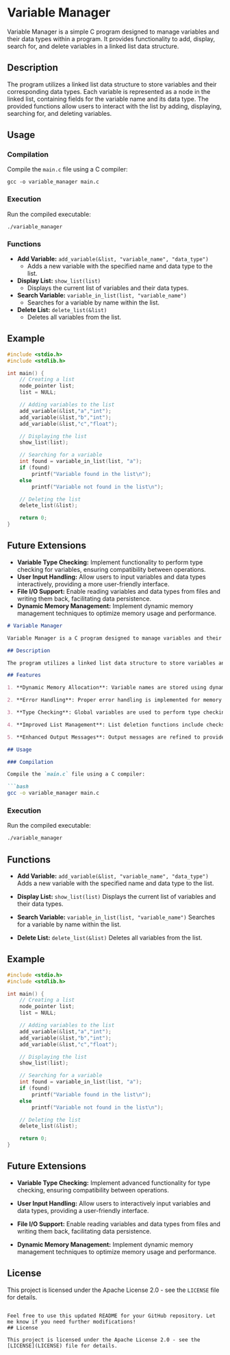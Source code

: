 # Variable Manager

Variable Manager is a simple C program designed to manage variables and their data types within a program. It provides functionality to add, display, search for, and delete variables in a linked list data structure.

## Description

The program utilizes a linked list data structure to store variables and their corresponding data types. Each variable is represented as a node in the linked list, containing fields for the variable name and its data type. The provided functions allow users to interact with the list by adding, displaying, searching for, and deleting variables.

## Usage

### Compilation

Compile the `main.c` file using a C compiler:

```
gcc -o variable_manager main.c
```

### Execution

Run the compiled executable:

```
./variable_manager
```

### Functions

- **Add Variable:** `add_variable(&list, "variable_name", "data_type")`
  - Adds a new variable with the specified name and data type to the list.
- **Display List:** `show_list(list)`
  - Displays the current list of variables and their data types.
- **Search Variable:** `variable_in_list(list, "variable_name")`
  - Searches for a variable by name within the list.
- **Delete List:** `delete_list(&list)`
  - Deletes all variables from the list.

## Example

```c
#include <stdio.h>
#include <stdlib.h>

int main() {
    // Creating a list
    node_pointer list;
    list = NULL;

    // Adding variables to the list
    add_variable(&list,"a","int");
    add_variable(&list,"b","int");
    add_variable(&list,"c","float");

    // Displaying the list
    show_list(list);

    // Searching for a variable
    int found = variable_in_list(list, "a");
    if (found)
        printf("Variable found in the list\n");
    else
        printf("Variable not found in the list\n");

    // Deleting the list
    delete_list(&list);

    return 0;
}
```

## Future Extensions

- **Variable Type Checking:** Implement functionality to perform type checking for variables, ensuring compatibility between operations.
- **User Input Handling:** Allow users to input variables and data types interactively, providing a more user-friendly interface.
- **File I/O Support:** Enable reading variables and data types from files and writing them back, facilitating data persistence.
- **Dynamic Memory Management:** Implement dynamic memory management techniques to optimize memory usage and performance.

```markdown
# Variable Manager

Variable Manager is a C program designed to manage variables and their data types within a program. It provides functionality to add, display, search for, and delete variables in a linked list data structure.

## Description

The program utilizes a linked list data structure to store variables and their corresponding data types. Each variable is represented as a node in the linked list, containing fields for the variable name and its data type. The provided functions allow users to interact with the list by adding, displaying, searching for, and deleting variables.

## Features

1. **Dynamic Memory Allocation**: Variable names are stored using dynamic memory allocation, allowing for variable names of any length.

2. **Error Handling**: Proper error handling is implemented for memory allocation to prevent memory leaks. Error messages are displayed if memory allocation fails.

3. **Type Checking**: Global variables are used to perform type checking for operations between variables. Type checking functions are simplified and robust.

4. **Improved List Management**: List deletion functions include checks to ensure that the list is not already empty before attempting to delete it. Memory for variable names and nodes is properly deallocated during list deletion.

5. **Enhanced Output Messages**: Output messages are refined to provide clearer information about the status of operations and error conditions.

## Usage

### Compilation

Compile the `main.c` file using a C compiler:

```bash
gcc -o variable_manager main.c
```

### Execution

Run the compiled executable:

```bash
./variable_manager
```

## Functions

- **Add Variable:** `add_variable(&list, "variable_name", "data_type")`
  Adds a new variable with the specified name and data type to the list.

- **Display List:** `show_list(list)`
  Displays the current list of variables and their data types.

- **Search Variable:** `variable_in_list(list, "variable_name")`
  Searches for a variable by name within the list.

- **Delete List:** `delete_list(&list)`
  Deletes all variables from the list.

## Example

```c
#include <stdio.h>
#include <stdlib.h>

int main() {
    // Creating a list
    node_pointer list;
    list = NULL;

    // Adding variables to the list
    add_variable(&list,"a","int");
    add_variable(&list,"b","int");
    add_variable(&list,"c","float");

    // Displaying the list
    show_list(list);

    // Searching for a variable
    int found = variable_in_list(list, "a");
    if (found)
        printf("Variable found in the list\n");
    else
        printf("Variable not found in the list\n");

    // Deleting the list
    delete_list(&list);

    return 0;
}
```

## Future Extensions

- **Variable Type Checking:** Implement advanced functionality for type checking, ensuring compatibility between operations.

- **User Input Handling:** Allow users to interactively input variables and data types, providing a user-friendly interface.

- **File I/O Support:** Enable reading variables and data types from files and writing them back, facilitating data persistence.

- **Dynamic Memory Management:** Implement dynamic memory management techniques to optimize memory usage and performance.

## License

This project is licensed under the Apache License 2.0 - see the `LICENSE` file for details.
```

Feel free to use this updated README for your GitHub repository. Let me know if you need further modifications!
## License

This project is licensed under the Apache License 2.0 - see the [LICENSE](LICENSE) file for details.
